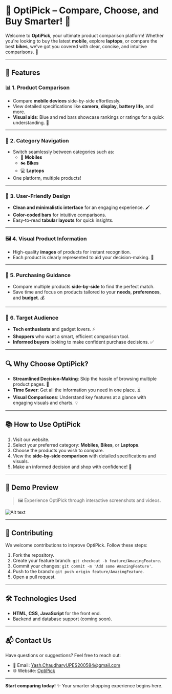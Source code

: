 # 🌟 **OptiPick** – Compare, Choose, and Buy Smarter! 🌟

Welcome to **OptiPick**, your ultimate product comparison platform! Whether you're looking to buy the latest **mobile**, explore **laptops**, or compare the best **bikes**, we’ve got you covered with clear, concise, and intuitive comparisons. 🚀

---

## 🚀 **Features**

### 📊 **1. Product Comparison**
- Compare **mobile devices** side-by-side effortlessly.
- View detailed specifications like **camera**, **display**, **battery life**, and more.
- **Visual aids**: Blue and red bars showcase rankings or ratings for a quick understanding. 🎯

---

### 📂 **2. Category Navigation**
- Switch seamlessly between categories such as:
  - 📱 **Mobiles**
  - 🏍️ **Bikes**
  - 💻 **Laptops**
- One platform, multiple products!

---

### 🎨 **3. User-Friendly Design**
- **Clean and minimalistic interface** for an engaging experience. 🖌️
- **Color-coded bars** for intuitive comparisons.
- Easy-to-read **tabular layouts** for quick insights.

---

### 🖼️ **4. Visual Product Information**
- High-quality **images** of products for instant recognition.
- Each product is clearly represented to aid your decision-making. 📸

---

### 🛒 **5. Purchasing Guidance**
- Compare multiple products **side-by-side** to find the perfect match.
- Save time and focus on products tailored to your **needs**, **preferences**, and **budget**. 💰

---

### 🎯 **6. Target Audience**
- **Tech enthusiasts** and gadget lovers. ⚡
- **Shoppers** who want a smart, efficient comparison tool.
- **Informed buyers** looking to make confident purchase decisions. ✅

---

## 🔍 **Why Choose OptiPick?**
- **Streamlined Decision-Making**: Skip the hassle of browsing multiple product pages. 🎉
- **Time Saver**: Get all the information you need in one place. ⏳
- **Visual Comparisons**: Understand key features at a glance with engaging visuals and charts. 💡

---

## 📚 **How to Use OptiPick**
1. Visit our website.
2. Select your preferred category: **Mobiles**, **Bikes**, or **Laptops**.
3. Choose the products you wish to compare.
4. View the **side-by-side comparison** with detailed specifications and visuals.
5. Make an informed decision and shop with confidence! 🛒

---

## 🌟 **Demo Preview**
> 🖼️ Experience OptiPick through interactive screenshots and videos.

![Alt text](https://i.postimg.cc/Vk6X7KNY/IMG1.png)

---

## 👥 **Contributing**
We welcome contributions to improve OptiPick. Follow these steps:
1. Fork the repository.
2. Create your feature branch: `git checkout -b feature/AmazingFeature`.
3. Commit your changes: `git commit -m 'Add some AmazingFeature'`.
4. Push to the branch: `git push origin feature/AmazingFeature`.
5. Open a pull request.

---

## 🛠️ **Technologies Used**
- **HTML**, **CSS**, **JavaScript** for the front end.
- Backend and database support (coming soon).

---

## 📬 **Contact Us**
Have questions or suggestions? Feel free to reach out:
- 📧 Email: Yash.ChaudharyUPES200584@gmail.com
- 🌐 Website: [OptiPick](https://versushubs.surge.sh)

---

**Start comparing today!** ✨ Your smarter shopping experience begins here.
